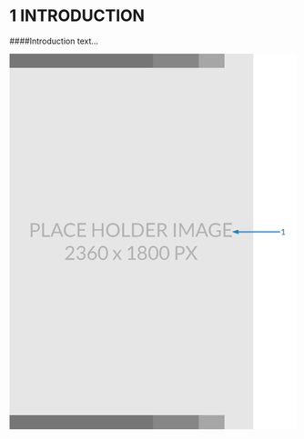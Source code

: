 # 1 INTRODUCTION

####Introduction text... 

![big image for full page](images/PlaceholderTemplate-tall.png)